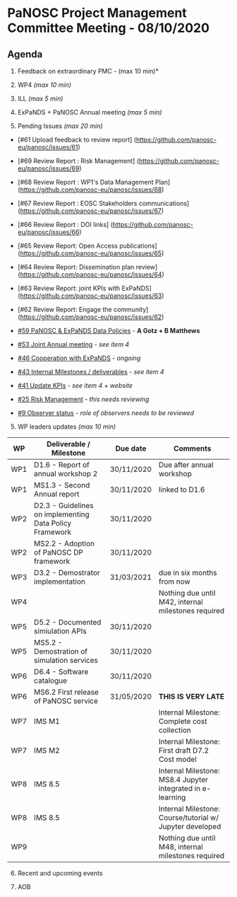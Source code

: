 PaNOSC Project Management Committee Meeting - 08/10/2020 
=========================================================

Agenda
------	

1. Feedback on extraordinary PMC - (max 10 min)*

2. WP4 *(max 10 min)*

3. ILL *(max 5 min)*

4. ExPaNDS + PaNOSC Annual meeting *(max 5 min)*

5. Pending Issues *(max 20 min)*

* [#61 Upload feedback to review report] (https://github.com/panosc-eu/panosc/issues/61)
* [#69 Review Report : Risk Management] (https://github.com/panosc-eu/panosc/issues/69)
* [#68 Review Report : WP1's Data Management Plan] (https://github.com/panosc-eu/panosc/issues/68)
* [#67 Review Report : EOSC Stakeholders communications] (https://github.com/panosc-eu/panosc/issues/67)
* [#66 Review Report : DOI links] (https://github.com/panosc-eu/panosc/issues/66)
* [#65 Review Report: Open Access publications] (https://github.com/panosc-eu/panosc/issues/65)
* [#64 Review Report: Dissemination plan review] (https://github.com/panosc-eu/panosc/issues/64)
* [#63 Review Report: joint KPIs with ExPaNDS] (https://github.com/panosc-eu/panosc/issues/63)
* [#62 Review Report: Engage the community] (https://github.com/panosc-eu/panosc/issues/62)

* [#59 PaNOSC & ExPaNDS Data Policies](https://github.com/panosc-eu/panosc/issues/59) - **A Gotz + B Matthews**
* [#53 Joint Annual meeting](https://github.com/panosc-eu/panosc/issues/53) - *see item 4*
* [#46 Cooperation with ExPaNDS](https://github.com/panosc-eu/panosc/issues/46) - *ongoing*
* [#43 Internal Milestones / deliverables](https://github.com/panosc-eu/panosc/issues/43) - *see item 4*
* [#41 Update KPIs](https://github.com/panosc-eu/panosc/issues/41) - *see item 4 + website*
* [#25 Risk Management](https://github.com/panosc-eu/panosc/issues/25) - *this needs reviewing*
* [#9 Observer status](https://github.com/panosc-eu/panosc/issues/9) - *role of observers needs to be reviewed*

5. WP leaders updates *(max 10 min)*

| WP | Deliverable / Milestone | Due date | Comments |
| -- | --------- | -------- | -------- |
| WP1 | D1.6 - Report of annual workshop 2 | 30/11/2020 | Due after annual workshop |
| WP1 | MS1.3 - Second Annual report | 30/11/2020 | linked to D1.6 |
| WP2 | D2.3 - Guidelines on implementing Data Policy Framework | 30/11/2020 | |
| WP2 | MS2.2 - Adoption of PaNOSC DP framework | 30/11/2020 | |
| WP3 | D3.2 - Demostrator implementation | 31/03/2021 | due in six months from now |
| WP4 | | | Nothing due until M42, internal milestones required |
| WP5 | D5.2 - Documented simiulation APIs | 30/11/2020 | |
| WP5 | MS5.2 - Demostration of simulation services | 30/11/2020 | |
| WP6 | D6.4 - Software catalogue | 30/11/2020 | |
| WP6 | MS6.2 First release of PaNOSC service| 31/05/2020 | **THIS IS VERY LATE** |
| WP7 | IMS M1| | Internal Milestone: Complete cost collection |31/12/2020| *and eventually adjust scope* |
| WP7 | IMS M2| | Internal Milestone: First draft D7.2 Cost model |31/05/2021 |  |
| WP8 | IMS 8.5| | Internal Milestone: MS8.4 Jupyter integrated in e-learning | 30/11/2020 | *Milestone 8.4 moved forward* |
| WP8 | IMS 8.5| | Internal Milestone: Course/tutorial w/ Jupyter developed | 30/11/2020 |  |
| WP9 | | | Nothing due until M48, internal milestones required |


6. Recent and upcoming events

7. AOB





